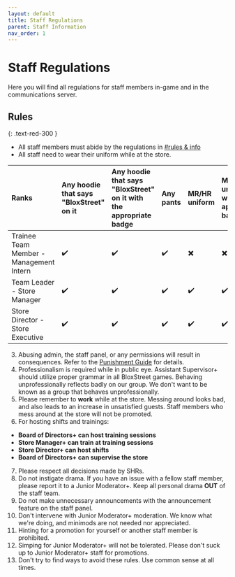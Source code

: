 ```yaml
---
layout: default
title: Staff Regulations
parent: Staff Information
nav_order: 1
---
```


# Staff Regulations 
Here you will find all regulations for staff members in-game and in the communications server.

## Rules
{: .text-red-300 } 
- All staff members must abide by the regulations in [#rules & info](https://discord.gg/bloxstreet)
- All staff need to wear their uniform while at the store.
 
 | Ranks       | Any hoodie that says "BloxStreet" on it    | Any hoodie that says "BloxStreet" on it with the appropriate badge | Any pants | MR/HR uniform | MR/HR uniform with the appropriate badge | Any appropriate clothing with the HR badge | 
|:-------------|:------------------|:------|:--------|:----------|:--------|:-----------|
| Trainee Team Member - Management Intern  | ✔️| ✔️  | ✔️ | ✖️ | ✖️ | ✖️ |
| Team Leader - Store Manager | ✔️| ✔️  | ✔️ | ✔️ | ✔️ | ✖️ |
| Store Director - Store Executive  | ✔️| ✔️  | ✔️ | ✔️ | ✔️ | ✔️ |
      
3.  Abusing admin, the staff panel, or any permissions will result in consequences. Refer to the [Punishment Guide](https://support.bloxstreet.store/guides/punishment-guide.html) for details. 
4.  Professionalism is required while in public eye. Assistant Supervisor+ should utilize proper grammar in all BloxStreet games. Behaving unprofessionally reflects badly on our group. We don't want to be known as a group that behaves unprofessionally.
5.  Please remember to **work** while at the store. Messing around looks bad, and also leads to an increase in unsatisfied guests. Staff members who mess around at the store will not be promoted.
6.  For hosting shifts and trainings:
  *  **Board of Directors+ can host training sessions**
  *  **Store Manager+ can train at training sessions**
  *  **Store Director+ can host shifts**
  *  **Board of Directors+ can supervise the store**
7.  Please respect all decisions made by SHRs.
8.  Do not instigate drama. If you have an issue with a fellow staff member, please report it to a Junior Moderator+. Keep all personal drama **OUT** of the staff team.
9.  Do not make unnecessary announcements with the announcement feature on the staff panel.
10.  Don't intervene with Junior Moderator+ moderation. We know what we're doing, and minimods are not needed nor appreciated.
11.  Hinting for a promotion for yourself or another staff member is prohibited.
12.  Simping for Junior Moderator+ will not be tolerated. Please don't suck up to Junior Moderator+ staff for promotions.
13.  Don't try to find ways to avoid these rules. Use common sense at all times.
